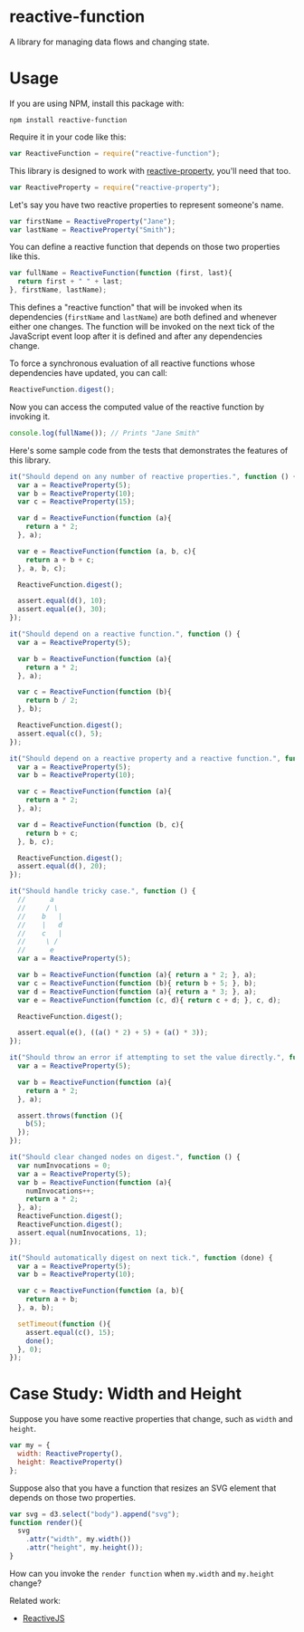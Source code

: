 # reactive-function
A library for managing data flows and changing state.

# Usage

If you are using NPM, install this package with:

`npm install reactive-function`

Require it in your code like this:

```javascript
var ReactiveFunction = require("reactive-function");
```

This library is designed to work with [reactive-property](https://github.com/curran/reactive-property), you'll need that too.

```javascript
var ReactiveProperty = require("reactive-property");
```

Let's say you have two reactive properties to represent someone's name.

```javascript
var firstName = ReactiveProperty("Jane");
var lastName = ReactiveProperty("Smith");
```

You can define a reactive function that depends on those two properties like this.

```javascript
var fullName = ReactiveFunction(function (first, last){
  return first + " " + last;
}, firstName, lastName);
```

This defines a "reactive function" that will be invoked when its dependencies (`firstName` and `lastName`) are both defined and whenever either one changes. The function will be invoked on the next tick of the JavaScript event loop after it is defined and after any dependencies change.

To force a synchronous evaluation of all reactive functions whose dependencies have updated, you can call:

```javascript
ReactiveFunction.digest();
```

Now you can access the computed value of the reactive function by invoking it.

```javascript
console.log(fullName()); // Prints "Jane Smith"
```

Here's some sample code from the tests that demonstrates the features of this library.

```javascript
it("Should depend on any number of reactive properties.", function () {
  var a = ReactiveProperty(5);
  var b = ReactiveProperty(10);
  var c = ReactiveProperty(15);

  var d = ReactiveFunction(function (a){
    return a * 2;
  }, a);

  var e = ReactiveFunction(function (a, b, c){
    return a + b + c;
  }, a, b, c);

  ReactiveFunction.digest();

  assert.equal(d(), 10);
  assert.equal(e(), 30);
});

it("Should depend on a reactive function.", function () {
  var a = ReactiveProperty(5);

  var b = ReactiveFunction(function (a){
    return a * 2;
  }, a);

  var c = ReactiveFunction(function (b){
    return b / 2;
  }, b);

  ReactiveFunction.digest();
  assert.equal(c(), 5);
});

it("Should depend on a reactive property and a reactive function.", function () {
  var a = ReactiveProperty(5);
  var b = ReactiveProperty(10);

  var c = ReactiveFunction(function (a){
    return a * 2;
  }, a);

  var d = ReactiveFunction(function (b, c){
    return b + c;
  }, b, c);

  ReactiveFunction.digest();
  assert.equal(d(), 20);
});

it("Should handle tricky case.", function () {
  //      a
  //     / \
  //    b   |
  //    |   d
  //    c   |
  //     \ /
  //      e   
  var a = ReactiveProperty(5);

  var b = ReactiveFunction(function (a){ return a * 2; }, a);
  var c = ReactiveFunction(function (b){ return b + 5; }, b);
  var d = ReactiveFunction(function (a){ return a * 3; }, a);
  var e = ReactiveFunction(function (c, d){ return c + d; }, c, d);

  ReactiveFunction.digest();

  assert.equal(e(), ((a() * 2) + 5) + (a() * 3));
});

it("Should throw an error if attempting to set the value directly.", function () {
  var a = ReactiveProperty(5);

  var b = ReactiveFunction(function (a){
    return a * 2;
  }, a);

  assert.throws(function (){
    b(5);
  });
});

it("Should clear changed nodes on digest.", function () {
  var numInvocations = 0;
  var a = ReactiveProperty(5);
  var b = ReactiveFunction(function (a){
    numInvocations++;
    return a * 2;
  }, a);
  ReactiveFunction.digest();
  ReactiveFunction.digest();
  assert.equal(numInvocations, 1);
});

it("Should automatically digest on next tick.", function (done) {
  var a = ReactiveProperty(5);
  var b = ReactiveProperty(10);

  var c = ReactiveFunction(function (a, b){
    return a + b;
  }, a, b);

  setTimeout(function (){
    assert.equal(c(), 15);
    done();
  }, 0);
});
```

# Case Study: Width and Height

Suppose you have some reactive properties that change, such as `width` and `height`.

```javascript
var my = {
  width: ReactiveProperty(),
  height: ReactiveProperty()
};
```

Suppose also that you have a function that resizes an SVG element that depends on those two properties.

```javascript
var svg = d3.select("body").append("svg");
function render(){
  svg
    .attr("width", my.width())
    .attr("height", my.height());
}
```

How can you invoke the `render function` when `my.width` and `my.height` change?

Related work:

 * [ReactiveJS](https://github.com/mattbaker/Reactive.js)
